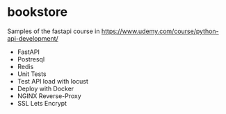 # bookstore
Samples of the fastapi course in https://www.udemy.com/course/python-api-development/

- FastAPI
- Postresql 
- Redis
- Unit Tests 
- Test API load with locust
- Deploy with Docker
- NGINX Reverse-Proxy
- SSL Lets Encrypt